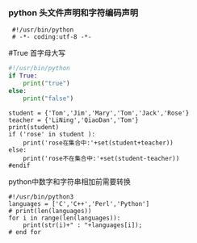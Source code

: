 ### python 头文件声明和字符编码声明

```
 #!/usr/bin/python
 # -*- coding:utf-8 -*-
```

#True 首字母大写

```python
#!/usr/bin/python
if True:
	print("true")
else:
	print("false")
```

```
student = {'Tom','Jim','Mary','Tom','Jack','Rose'}
teacher = {'LiNing','QiaoDan','Tom'}
print(student)
if ('rose' in student ):
    print('rose在集合中:'+set(student+teacher))
else:
    print('rose不在集合中:'+set(student-teacher))
#endif
```

python中数字和字符串相加前需要转换

```
#!/usr/bin/python3
languages = ['C','C++','Perl','Python']
# print(len(languages))
for i in range(len(languages)):
	print(str(i)+" : "+languages[i]);
# end for
```